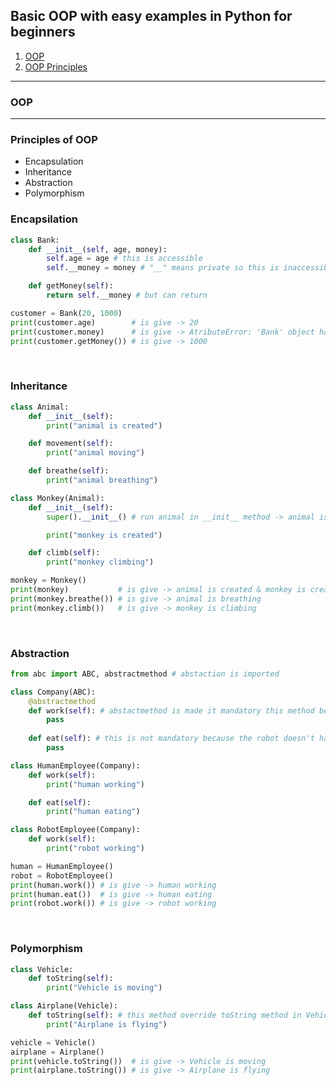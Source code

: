 <h2>Basic OOP with easy examples in Python for beginners</h2>
<ol>
    <li><a href = "https://github.com/bberkay/python-basic-oop/blob/main/README.md#oop">OOP</a></li>
    <li><a href = "https://github.com/bberkay/python-basic-oop/blob/main/README.md#principles-of-oop">OOP Principles</a></li>
</ol>
<hr>
<h3>OOP</h3>

<hr>
<h3>Principles of OOP</h3>
<ul>
    <li>Encapsulation</li>
    <li>Inheritance</li>
    <li>Abstraction</li>
    <li>Polymorphism</li>
</ul>
<h3>Encapsilation</h3>

```python
class Bank:
    def __init__(self, age, money):
        self.age = age # this is accessible
        self.__money = money # "__" means private so this is inaccessible.

    def getMoney(self):
        return self.__money # but can return

customer = Bank(20, 1000)
print(customer.age)        # is give -> 20
print(customer.money)      # is give -> AtributeError: 'Bank' object has no attribute 'money'
print(customer.getMoney()) # is give -> 1000
```
<br>
<h3>Inheritance</h3>

```python
class Animal:
    def __init__(self):
        print("animal is created")

    def movement(self):
        print("animal moving")

    def breathe(self):
        print("animal breathing")

class Monkey(Animal):
    def __init__(self):
        super().__init__() # run animal in __init__ method -> animal is created

        print("monkey is created")

    def climb(self):
        print("monkey climbing")

monkey = Monkey()
print(monkey)           # is give -> animal is created & monkey is created
print(monkey.breathe()) # is give -> animal is breathing
print(monkey.climb())   # is give -> monkey is climbing
```
<br>
<h3>Abstraction</h3>

```python
from abc import ABC, abstractmethod # abstaction is imported

class Company(ABC):
    @abstractmethod
    def work(self): # abstactmethod is made it mandatory this method because robot and human must working
        pass
    
    def eat(self): # this is not mandatory because the robot doesn't have to eat but human does
        pass

class HumanEmployee(Company):
    def work(self):
        print("human working")

    def eat(self):
        print("human eating")

class RobotEmployee(Company):
    def work(self):
        print("robot working")

human = HumanEmployee()
robot = RobotEmployee()
print(human.work()) # is give -> human working
print(human.eat())  # is give -> human eating
print(robot.work()) # is give -> robot working
```
<br>
<h3>Polymorphism</h3>

```python
class Vehicle:
    def toString(self):
        print("Vehicle is moving")

class Airplane(Vehicle):
    def toString(self): # this method override toString method in Vehicle
        print("Airplane is flying")

vehicle = Vehicle()
airplane = Airplane()        
print(vehicle.toString())  # is give -> Vehicle is moving
print(airplane.toString()) # is give -> Airplane is flying
```
